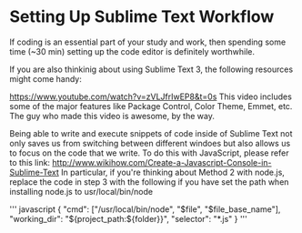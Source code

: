 # Setting Up Sublime Text Workflow

If coding is an essential part of your study and work,
then spending some time (~30 min) setting up the code
editor is definitely worthwhile.

If you are also thinkinig about using Sublime Text 3,
the following resources might come handy:

https://www.youtube.com/watch?v=zVLJfrIwEP8&t=0s
This video includes some of the major features like
Package Control, Color Theme, Emmet, etc.
The guy who made this video is awesome, by the way.

Being able to write and execute snippets of code inside
of Sublime Text not only saves us from switching between
different windoes but also allows us to focus on the code
that we write. To do this with JavaScript, please refer
to this link:
http://www.wikihow.com/Create-a-Javascript-Console-in-Sublime-Text
In particular, if you're thinking about Method 2 with
node.js, replace the code in step 3 with the following
if you have set the path when installing node.js to
usr/local/bin/node

''' javascript
{
    "cmd": ["/usr/local/bin/node", "$file", "$file_base_name"],
    "working_dir": "${project_path:${folder}}",
    "selector": "*.js"
}
'''

